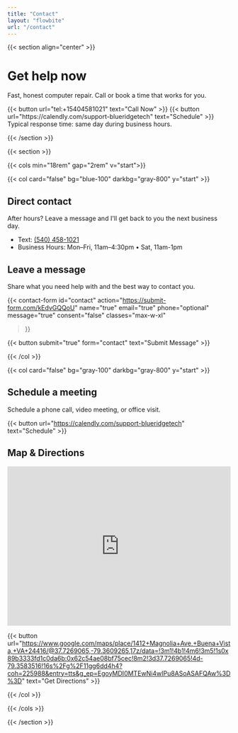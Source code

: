 ```yaml
---
title: "Contact"
layout: "flowbite"
url: "/contact"
---
```


{{< section align="center" >}}

# Get help now

<div class="text-center max-w-3xl mx-auto">
	<p class="mb-4">Fast, honest computer repair. Call or book a time that works for you.</p>
	<div class="flex flex-wrap items-center justify-center gap-3">
		{{< button url="tel:+15404581021" text="Call Now" >}}
		{{< button url="https://calendly.com/support-blueridgetech" text="Schedule" >}}
	</div>
</div>
Typical response time: same day during business hours.

{{< /section >}}

{{< section >}}

{{< cols min="18rem" gap="2rem" v="start">}}

{{< col card="false" bg="blue-100" darkbg="gray-800" y="start" >}}

## Direct contact

After hours? Leave a message and I'll get back to you the next business day.

- Text: <a href="tel:+5404581021">(540) 458-1021</a>
- Business Hours: Mon–Fri, 11am–4:30pm • Sat, 11am-1pm


## Leave a message

Share what you need help with and the best way to contact you.

{{< contact-form
	id="contact"
	action="https://submit-form.com/kEdvGQQoU"
	name="true"
	email="true"
	phone="optional"
	message="true"
	consent="false"
	classes="max-w-xl"
>}}

{{< button submit="true" form="contact" text="Submit Message" >}}

{{< /col >}}

{{< col card="false" bg="gray-100" darkbg="gray-800" y="start" >}}


## Schedule a meeting

Schedule a phone call, video meeting, or office visit.

{{< button url="https://calendly.com/support-blueridgetech" text="Schedule" >}}


## Map & Directions

<iframe src="https://www.google.com/maps/embed?pb=!1m18!1m12!1m3!1d3155.6920148616578!2d-79.36092652190648!3d37.72690647199759!2m3!1f0!2f0!3f0!3m2!1i1024!2i768!4f13.1!3m3!1m2!1s0x89b333ba64768395%3A0xcb4826ba71e5dd57!2sBlueridgeTech!5e0!3m2!1sen!2sus!4v1761167263223!5m2!1sen!2sus" width="100%" height="360" style="border:0;" allowfullscreen="" loading="lazy" referrerpolicy="no-referrer-when-downgrade"></iframe>

{{< button url="https://www.google.com/maps/place/1412+Magnolia+Ave,+Buena+Vista,+VA+24416/@37.7269065,-79.3609265,17z/data=!3m1!4b1!4m6!3m5!1s0x89b3333fd1c0da6b:0x62c54ae08bf75cec!8m2!3d37.7269065!4d-79.3583516!16s%2Fg%2F11gg6dd4h4?coh=225988&entry=tts&g_ep=EgoyMDI0MTEwNi4wIPu8ASoASAFQAw%3D%3D" text="Get Directions" >}}

{{< /col >}}

{{< /cols >}}

{{< /section >}}
